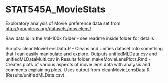 STAT545A_MovieStats
===================

Exploratory analysis of Movie preference data set from http://grouplens.org/datasets/movielens/

Raw data is in the /ml-100k folder - see readme inside folder for details

Scripts:
cleanMovieLensData.R - Cleans and unifies dataset into something that I can easily manipulate and explore. Outputs unifiedMLData.csv and unifiedMLDataMulti.csv in Results folder.
makeMovieLensPlots.Rmd - Creates plots of various aspects of movie lens data with analysis and comments explaining plots. Uses output from cleanMovieLensData.R (Results/unifiedMLData.csv).